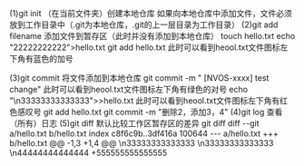 (1)git init  （在当前文件夹）创建本地仓库
	如果向本地仓库中添加文件，文件必须放到工作目录中（.git为本地仓库，.git的上一层目录为工作目录）
(2)git add filename  添加文件到暂存区（此时并没有添加到本地仓库）
	touch hello.txt
	echo "22222222222">hello.txt
	git add hello.txt   此时可以看到heool.txt文件图标左下角有蓝色的加号

(3)git commit 将文件添加到本地仓库
	git commit -m " [NVOS-xxxx] test change"  此时可以看到heool.txt文件图标左下角有绿色的对号
	echo "\n33333333333333">>hello.txt  此时可以看到heool.txt文件图标左下角有红色感叹号
	git add hello.txt
	git commit -m "删除2，添加3，4"
(4)git log 查看（所有）日志
(5)git diff 默认比较工作区暂存区的差异
	git diff 
	diff --git a/hello.txt b/hello.txt
	index c8f6c9b..3df416a 100644
	--- a/hello.txt
	+++ b/hello.txt
	@@ -1,3 +1,4 @@
	\n33333333333333
	\n33333333333333
	\n44444444444444
	+555555555555555



